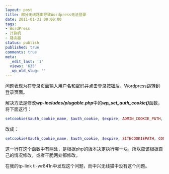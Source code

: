 ```yaml
---
layout: post
title: 部分无线路由导致Wordpress无法登录
date: 2011-01-31 00:00:00
tags:
- WordPress
- 计算机
- 路由器
status: publish
published: true
comments: true
meta:
  _edit_last: '1'
  views: '635'
  _wp_old_slug: ''
---
```

问题表现为在登录页面输入用户名和密码并点击登录按钮后，Wordpress跳转到登录页面。

解决方法是修改<strong><em>wp-includes/plugable.php</em></strong>中的<strong><em>wp_set_auth_cookie()</em></strong>函数，将下面这行：

```php
setcookie($auth_cookie_name, $auth_cookie, $expire, ADMIN_COOKIE_PATH, COOKIE_DOMAIN, $secure, true);
```

改成：

```php
setcookie($auth_cookie_name, $auth_cookie, $expire, SITECOOKIEPATH, COOKIE_DOMAIN, $secure, true);
```

这一行在这个函数中有两处，是根据php的版本决定执行哪一块，所以应该根据自己的情况修改，或者干脆两处都修改。

在我的tp-link tl-wr841n中发现这个问题，而中兴无线猫中没有这个问题。
